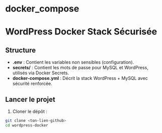 # docker_compose

# WordPress Docker Stack Sécurisée

## Structure

- **.env** : Contient les variables non sensibles (configuration).
- **secrets/** : Contient les mots de passe pour MySQL et WordPress, utilisés via Docker Secrets.
- **docker-compose.yml** : Décrit la stack WordPress + MySQL avec sécurité renforcée.

## Lancer le projet

1. Cloner le dépôt :
```bash
git clone <ton-lien-github>
cd wordpress-docker
